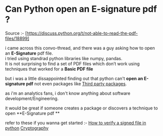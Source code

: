 # Can Python open an **E-signature** pdf ?

Source :- [https://discuss.python.org/t/not-able-to-read-the-pdf-files/18899]

i came across this convo-thread, and there was a guy asking how to open an **E-Signature** pdf file.  
i tried using standrad python libraries like numpy, pandas.
<br/>It is not surprising to find a set of PDF files which don’t work using techniques that worked for a **Basic PDF file**

but i was a little dissappointed finding out that python can't **open an E-signature pdf** not even packages like 
[Third party packages](https://pypi.org/search/?q=PDF).

as i'm an analytics fans, i don't know anything about software development/Engineering.

it would be great if someone creates a package or discovers a technique to open **E-Signature pdf **

refer to these if you wanna get started :-
[How to verify a signed file in python](https://stackoverflow.com/questions/50608010/how-to-verify-a-signed-file-in-python)
[Cryptography](https://github.com/Abhiramborige/Crypto-systems/blob/master/digital_signature.py)
